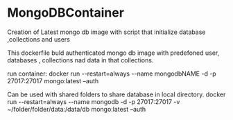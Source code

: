 # MongoDBContainer
Creation of Latest mongo db image with script that initialize database ,collections and users

This dockerfile buld authenticated mongo db image with predefoned user, databases , collections nad data in that collections.

run container:
docker run --restart=always --name mongodbNAME -d -p 27017:27017 mongo:latest –auth

Can be used with shared folders to share database in local directory.
docker run --restart=always --name mongodb -d -p 27017:27017 -v ~/folder/folder/data:/data/db mongo:latest –auth
